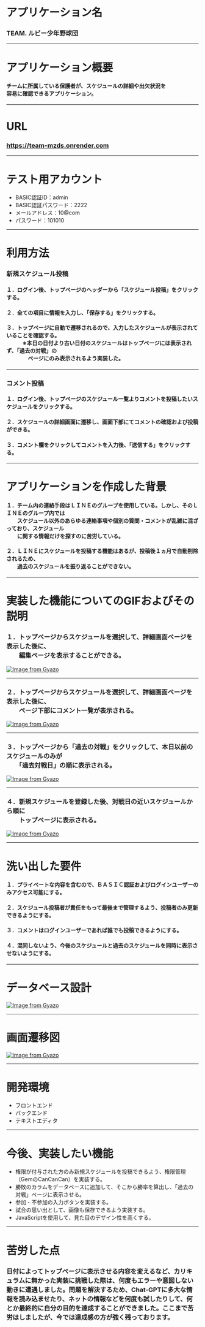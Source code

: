 # アプリケーション名
### TEAM. ルビー少年野球団
---
# アプリケーション概要
#### チームに所属している保護者が、スケジュールの詳細や出欠状況を<br>容易に確認できるアプリケーション。
---
# URL
### https://team-mzds.onrender.com
---
# テスト用アカウント
- BASIC認証ID：admin
- BASIC認証パスワード：2222
- メールアドレス：10@com
- パスワード：101010
---
# 利用方法

### 新規スケジュール投稿
#### １．ログイン後、トップページのヘッダーから「スケジュール投稿」をクリックする。
#### ２．全ての項目に情報を入力し、「保存する」をクリックする。
#### ３．トップページに自動で遷移されるので、入力したスケジュールが表示されていることを確認する。<br>　　　※本日の日付より古い日付のスケジュールはトップページには表示されず、「過去の対戦」の<br>　　　　ページにのみ表示されるよう実装した。
---
### コメント投稿
#### １．ログイン後、トップページのスケジュール一覧よりコメントを投稿したいスケジュールをクリックする。
#### ２．スケジュールの詳細画面に遷移し、画面下部にてコメントの確認および投稿ができる。
#### ３．コメント欄をクリックしてコメントを入力後、「送信する」をクリックする。
---
# アプリケーションを作成した背景
#### １．チーム内の連絡手段はＬＩＮＥのグループを使用している。しかし、そのＬＩＮＥのグループ内では<br>　　スケジュール以外のあらゆる連絡事項や個別の質問・コメントが乱雑に混ざっており、スケジュール<br>　　に関する情報だけを探すのに苦労している。

#### ２．ＬＩＮＥにスケジュールを投稿する機能はあるが、投稿後１ヵ月で自動削除されるため、<br>　　過去のスケジュールを振り返ることができない。
---
# 実装した機能についてのGIFおよびその説明

### １．トップページからスケジュールを選択して、詳細画面ページを表示した後に、<br>　　編集ページを表示することができる。
[![Image from Gyazo](https://i.gyazo.com/fa5dd159dde534fbc7101ba444237d9b.gif)](https://gyazo.com/fa5dd159dde534fbc7101ba444237d9b)

---

### ２．トップページからスケジュールを選択して、詳細画面ページを表示した後に、<br>　　ページ下部にコメント一覧が表示される。
[![Image from Gyazo](https://i.gyazo.com/06e4af60d67cd92b9165e71f1417adfe.gif)](https://gyazo.com/06e4af60d67cd92b9165e71f1417adfe)

---

### ３．トップページから「過去の対戦」をクリックして、本日以前のスケジュールのみが<br>　　「過去対戦日」の順に表示される。
[![Image from Gyazo](https://i.gyazo.com/3f7a6199c63a0849d14fe85f576a38a9.gif)](https://gyazo.com/3f7a6199c63a0849d14fe85f576a38a9)

---

### ４．新規スケジュールを登録した後、対戦日の近いスケジュールから順に<br>　　トップページに表示される。
[![Image from Gyazo](https://i.gyazo.com/cec8751b8ad4689ed426590ca98eddd3.gif)](https://gyazo.com/cec8751b8ad4689ed426590ca98eddd3)

---

<!-- 
| アプリ機能1 | アプリ機能1 |
|:-----------:|:------------:|
| [![Image from Gyazo](https://i.gyazo.com/fa5dd159dde534fbc7101ba444237d9b.gif)](https://gyazo.com/fa5dd159dde534fbc7101ba444237d9b) | [![Image from Gyazo](https://i.gyazo.com/06e4af60d67cd92b9165e71f1417adfe.gif)](https://gyazo.com/06e4af60d67cd92b9165e71f1417adfe) |
| アプリ機能の説明が入ります。アプリ機能の説明が入ります。 | アプリ機能の説明が入ります。アプリ機能の説明が入ります。 |

</br>

| アプリ機能3 | アプリ機能4 |
|:-----------:|:------------:|
| [![Image from Gyazo](https://i.gyazo.com/3f7a6199c63a0849d14fe85f576a38a9.gif)](https://gyazo.com/3f7a6199c63a0849d14fe85f576a38a9) | [![Image from Gyazo](https://i.gyazo.com/cec8751b8ad4689ed426590ca98eddd3.gif)](https://gyazo.com/cec8751b8ad4689ed426590ca98eddd3) |
| アプリ機能の説明が入ります。アプリ機能の説明が入ります。 | アプリ機能の説明が入ります。アプリ機能の説明が入ります。 | -->


# 洗い出した要件
#### １．プライベートな内容を含むので、ＢＡＳＩＣ認証およびログインユーザーのみアクセス可能にする。
#### ２．スケジュール投稿者が責任をもって最後まで管理するよう、投稿者のみ更新できるようにする。
#### ３．コメントはログインユーザーであれば誰でも投稿できるようにする。
#### ４．混同しないよう、今後のスケジュールと過去のスケジュールを同時に表示させないようにする。
---
# データベース設計
[![Image from Gyazo](https://i.gyazo.com/254650e8be1d945c6039943cb2123c4c.png)](https://gyazo.com/254650e8be1d945c6039943cb2123c4c)

---
# 画面遷移図
[![Image from Gyazo](https://i.gyazo.com/fd18c1358b2c21e8fe29c0d758e6422a.png)](https://gyazo.com/fd18c1358b2c21e8fe29c0d758e6422a)

---
# 開発環境
- フロントエンド
- バックエンド
- テキストエディタ
---
# 今後、実装したい機能
- 権限が付与された方のみ新規スケジュールを投稿できるよう、権限管理（GemのCanCanCan）を実装する。
- 勝敗のカラムをデータベースに追加して、そこから勝率を算出し、「過去の対戦」ページに表示させる。
- 参加・不参加の入力ボタンを実装する。
- 試合の思い出として、画像も保存できるよう実装する。
- JavaScriptを使用して、見た目のデザイン性を高くする。
---
# 苦労した点
### 日付によってトップページに表示させる内容を変えるなど、カリキュラムに無かった実装に挑戦した際は、何度もエラーや意図しない動きに遭遇しました。問題を解決するため、Chat-GPTに多大な情報を読み込ませたり、ネットの情報などを何度も試したりして、何とか最終的に自分の目的を達成することができました。ここまで苦労はしましたが、今では達成感の方が強く残っております。



<!-- 
# テーブル設計

## users テーブル

| Column              | Type       | Options                        |
| ------------------- | ---------- | ------------------------------ |
| email               | string     | null: false, unique: true      |
| encrypted_password  | string     | null: false                    |
| name_kanji          | string     | null: false                    |
| name_katakana       | string     | null: false                    |

### Association

- has_many :schedules
- has_many :comments

## schedules テーブル

| Column              | Type       | Options                        |
| ------------------- | ---------- | ------------------------------ |
| status_id           | integer    | null: false                    |
| match_day           | date       | null: false                    |
| match_week_id       | integer    | null: false                    |
| opponent            | string     | null: false                    |
| location            | string     | null: false                    |
| start_time          | integer    | null: false                    |
| meeting_time        | integer    | null: false                    |
| deadline            | date       | null: false                    |
| user                | references | null: false, foreign_key: true |

### Association

- belongs_to :user
- has_many :comments

## comments テーブル

| Column              | Type       | Options                        |
| ------------------- | ---------- | ------------------------------ |
| content             | text       | null: false                    |
| schedule            | references | null: false, foreign_key: true |
| user                | references | null: false, foreign_key: true |

### Association

- belongs_to :user
- belongs_to :schedule -->

